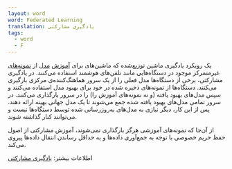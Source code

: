 ```yaml
---
layout: word
word: Federated Learning
translation: یادگیری مشارکتی
tags:
  - word
  - F
---
```

یک رویکرد یادگیری ماشین توزیع‌شده که ماشین‌های برای [آموزش](/T/training) [مدل](/M/model) از [نمونه‌های](/E/example) غیرمتمرکز موجود در دستگاه‌هایی مانند تلفن‌های هوشمند استفاده می‌کنند. در یادگیری مشارکتی، برخی از دستگاه‌ها مدل فعلی را از یک سرور هماهنگ‌کننده‌ی مرکزی بارگیری می‌کنند. دستگاه‌ها از نمونه‌های ذخیره شده در خود برای بهبود مدل استفاده می‌کنند و سپس مدل‌های بهبود یافته (و نه نمونه‌های آموزش را) را در سرور بارگذاری می‌کنند. در سرور تمامی مدل‌های بهبود یافته شده جمع می‌شوند تا یک مدل جهانی بهینه ارائه دهند. پس از این کار، دیگر نیازی به مدل‌های به‌روزرسانی شده توسط دستگاه‌ها نیست و می‌توانند کنار گذاشته شوند.

از آن‌جا که نمونه‌های آموزشی هرگز بارگذاری نمی‌شوند، آموزش مشارکتی از اصول حفظ حریم خصوصی با توجه به جمع‌آوری داده‌ها و به حداقل رساندن انتقال داده‌ها پیروی می‌کند.

اطلاعات بیشتر: [یادگیری مشارکتی](https://federated.withgoogle.com/)